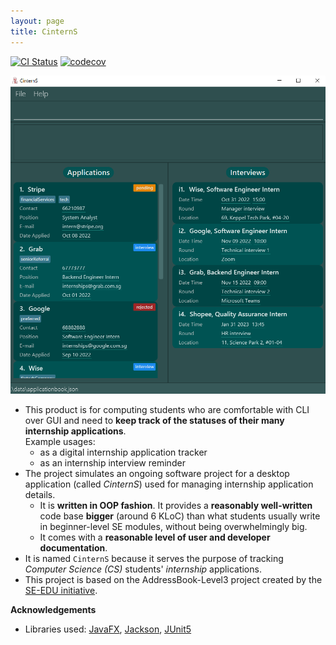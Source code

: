 ```yaml
---
layout: page
title: CinternS
---
```


[![CI Status](https://github.com/AY2223S1-CS2103-F14-3/tp/workflows/Java%20CI/badge.svg)](https://github.com/AY2223S1-CS2103-F14-3/tp/actions)
[![codecov](https://codecov.io/gh/AY2223S1-CS2103-F14-3/tp/branch/master/graph/badge.svg?token=SZ16DYT79A)](https://codecov.io/gh/AY2223S1-CS2103-F14-3/tp)

![Ui](images/Ui.png)

* This product is for computing students who are comfortable with CLI over GUI and need to **keep track of the statuses of their many internship applications**.<br>
  Example usages:
    * as a digital internship application tracker
    * as an internship interview reminder
* The project simulates an ongoing software project for a desktop application (called _CinternS_) used for managing internship application details.
    * It is **written in OOP fashion**. It provides a **reasonably well-written** code base **bigger** (around 6 KLoC) than what students usually write in beginner-level SE modules, without being overwhelmingly big.
    * It comes with a **reasonable level of user and developer documentation**.
* It is named `CinternS` because it serves the purpose of tracking _Computer Science (CS)_ students' _internship_ applications.
* This project is based on the AddressBook-Level3 project created by the [SE-EDU initiative](https://se-education.org).

**Acknowledgements**

* Libraries used: [JavaFX](https://openjfx.io/), [Jackson](https://github.com/FasterXML/jackson), [JUnit5](https://github.com/junit-team/junit5)
